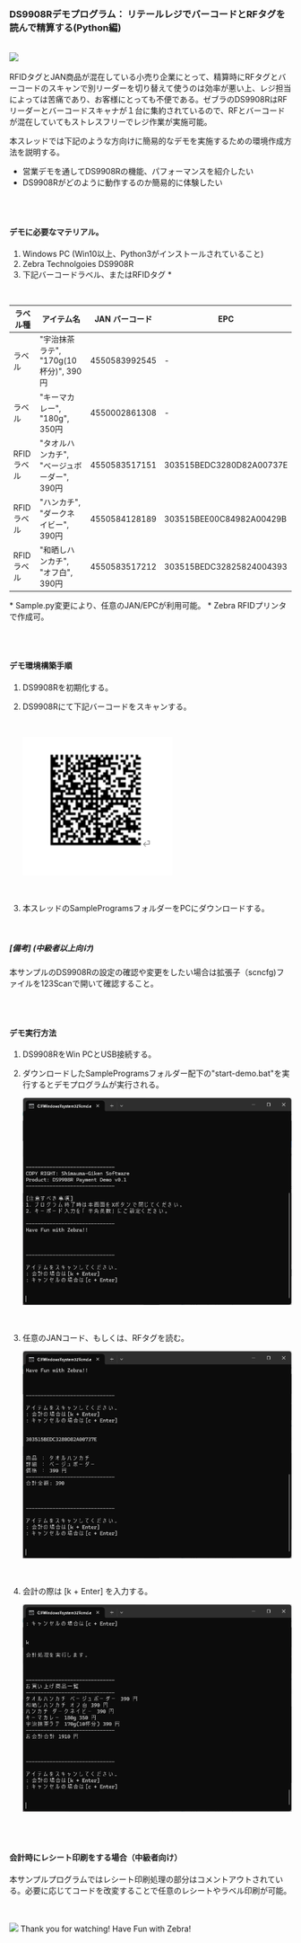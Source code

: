 ### DS9908Rデモプログラム： リテールレジでバーコードとRFタグを読んで精算する(Python編)

</br>

<img width="700" src="https://cdn11.bigcommerce.com/s-ka7ofex/images/stencil/2000x1000/uploaded_images/zebra-ds9908r-scanner-reader-bc-thumbnail.png?t=1652198934">

</br>

 RFIDタグとJAN商品が混在している小売り企業にとって、精算時にRFタグとバーコードのスキャンで別リーダーを切り替えて使うのは効率が悪い上、レジ担当によっては苦痛であり、お客様にとっても不便である。ゼブラのDS9908RはRFリーダーとバーコードスキャナが１台に集約されているので、RFとバーコードが混在していてもストレスフリーでレジ作業が実施可能。

 本スレッドでは下記のような方向けに簡易的なデモを実施するための環境作成方法を説明する。

- 営業デモを通してDS9908Rの機能、パフォーマンスを紹介したい
- DS9908Rがどのように動作するのか簡易的に体験したい

</br>
</br>

#### デモに必要なマテリアル。

1. Windows PC (Win10以上、Python3がインストールされていること)
2. Zebra Technolgoies DS9908R
3. 下記バーコードラベル、またはRFIDタグ *

</br>

| ラベル種   | アイテム名                                  | JAN バーコード | EPC                      |
| ---------- | ------------------------------------------- | -------------- | ------------------------ |
| ラベル     | "宇治抹茶ラテ", "170g(10杯分)", 390円       | 4550583992545  | -                        |
| ラベル     | "キーマカレー", "180g", 350円               | 4550002861308  | -                        |
| RFIDラベル | "タオルハンカチ", "ベージュボーダー", 390円 | 4550583517151  | 303515BEDC3280D82A00737E |
| RFIDラベル | "ハンカチ", "ダークネイビー", 390円         | 4550584128189  | 303515BEE00C84982A00429B |
| RFIDラベル | "和晒しハンカチ", "オフ白", 390円           | 4550583517212  | 303515BEDC32825824004393 |

\* Sample.py変更により、任意のJAN/EPCが利用可能。
\* Zebra RFIDプリンタで作成可。

</br>
</br>

#### デモ環境構築手順

1. DS9908Rを初期化する。
2. DS9908Rにて下記バーコードをスキャンする。

   </br>

   ![1726378105836](image/README/1726378105836.png)

   </br>
3. 本スレッドのSampleProgramsフォルダーをPCにダウンロードする。

</br>

##### [備考] (中級者以上向け)

本サンプルのDS9908Rの設定の確認や変更をしたい場合は拡張子（scncfg)ファイルを123Scanで開いて確認すること。

</br>
</br>

#### デモ実行方法

1. DS9908RをWin PCとUSB接続する。
2. ダウンロードしたSampleProgramsフォルダー配下の"start-demo.bat"を実行するとデモプログラムが実行される。

   ![1726377850885](image/README/1726377850885.png)

   </br>
3. 任意のJANコード、もしくは、RFタグを読む。

   ![1726378166801](image/README/1726378166801.png)

   </br>
4. 会計の際は [k + Enter] を入力する。

   ![1726378262586](image/README/1726378262586.png)

   </br>

   </br>

#### 会計時にレシート印刷をする場合（中級者向け）

本サンプルプログラムではレシート印刷処理の部分はコメントアウトされている。必要に応じてコードを改変することで任意のレシートやラベル印刷が可能。

</br>
</br>
<img width="50" src="https://i.forbesimg.com/media/lists/companies/zebra-technologies_416x416.jpg">
Thank you for watching! 
Have Fun with Zebra!
